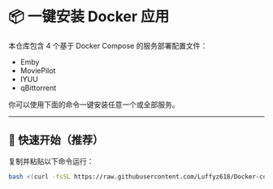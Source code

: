# 📦 一键安装 Docker 应用

本仓库包含 4 个基于 Docker Compose 的服务部署配置文件：

- Emby
- MoviePilot
- IYUU
- qBittorrent

你可以使用下面的命令一键安装任意一个或全部服务。

---

## 🚀 快速开始（推荐）

复制并粘贴以下命令运行：

```bash
bash <(curl -fsSL https://raw.githubusercontent.com/Luffyz618/Docker-compose/main/install.sh)


